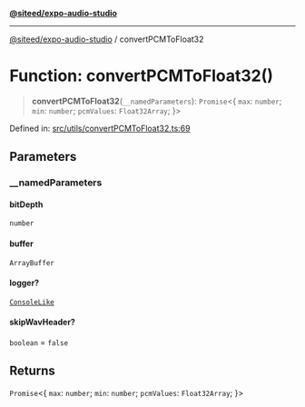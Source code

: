 [**@siteed/expo-audio-studio**](../README.md)

***

[@siteed/expo-audio-studio](../README.md) / convertPCMToFloat32

# Function: convertPCMToFloat32()

> **convertPCMToFloat32**(`__namedParameters`): `Promise`\<\{ `max`: `number`; `min`: `number`; `pcmValues`: `Float32Array`; \}\>

Defined in: [src/utils/convertPCMToFloat32.ts:69](https://github.com/deeeed/expo-audio-stream/blob/1af374ada18ec2cd4edeb151fc0e91e54f783b9e/packages/expo-audio-studio/src/utils/convertPCMToFloat32.ts#L69)

## Parameters

### \_\_namedParameters

#### bitDepth

`number`

#### buffer

`ArrayBuffer`

#### logger?

[`ConsoleLike`](../type-aliases/ConsoleLike.md)

#### skipWavHeader?

`boolean` = `false`

## Returns

`Promise`\<\{ `max`: `number`; `min`: `number`; `pcmValues`: `Float32Array`; \}\>
